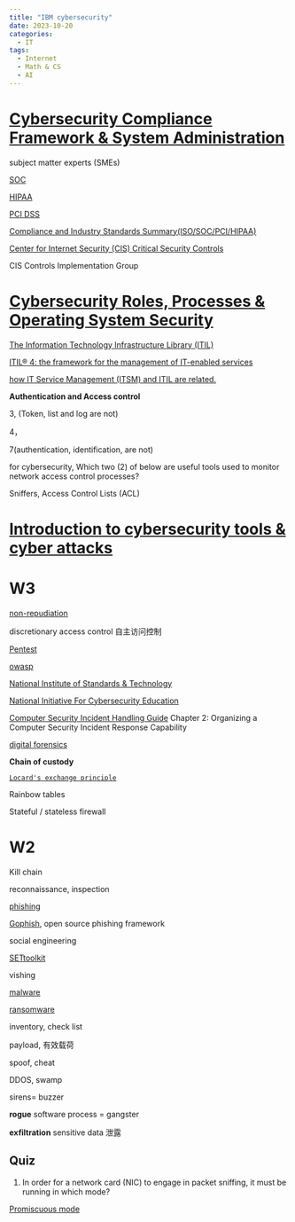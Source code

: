 ```yaml
---
title: "IBM cybersecurity"
date: 2023-10-20
categories:
  - IT
tags:
  - Internet
  - Math & CS
  - AI
---
```



# [**Cybersecurity Compliance Framework & System Administration**](https://www.coursera.org/learn/cybersecurity-compliance-framework-system-administration)

subject matter experts (SMEs)

[SOC](https://www.aicpa-cima.com/resources/article/soc-for-cybersecurity-information-for-organizations)

[HIPAA](https://en.wikipedia.org/wiki/Health_Insurance_Portability_and_Accountability_Act)

[PCI DSS](https://en.wikipedia.org/wiki/Payment_Card_Industry_Data_Security_Standard)

[Compliance and Industry Standards Summary(ISO/SOC/PCI/HIPAA)](https://sprinto.com/blog/compliance-standards/)

[Center for Internet Security (CIS) Critical Security Controls](https://www.cisecurity.org/blog/v7-1-introduces-implementation-groups-cis-controls/)

CIS Controls Implementation Group

# [**Cybersecurity Roles, Processes & Operating System Security**](https://www.coursera.org/learn/cybersecurity-roles-processes-operating-system-security)

[The Information Technology Infrastructure Library (ITIL)](https://en.wikipedia.org/wiki/ITIL)

[ITIL® 4: the framework for the management of IT-enabled services](https://www.axelos.com/certifications/itil-service-management)

[how IT Service Management (ITSM) and ITIL are related.](https://www.axelos.com/certifications/itil-service-management/what-is-it-service-management)

**Authentication and Access control**

3, (Token, list and log are not)

4，

7(authentication, identification, are not)

for cybersecurity, Which two (2) of below are useful tools used to monitor network access control processes? 

 Sniffers, Access Control Lists (ACL)

# [Introduction to cybersecurity tools & cyber attacks](https://www.coursera.org/learn/introduction-cybersecurity-cyber-attacks)

# W3

[non-repudiation](https://en.wikipedia.org/wiki/Non-repudiation)

discretionary access control 自主访问控制

[Pentest](https://en.wikipedia.org/wiki/Penetration_test)

[owasp](https://owasp.org/#)

[National Institute of Standards & Technology](https://www.nist.gov/cybersecurity)

[National Initiative For Cybersecurity Education](https://www.nist.gov/itl/applied-cybersecurity/nice)

[Computer Security Incident Handling Guide](http://nvlpubs.nist.gov/nistpubs/SpecialPublications/NIST.SP.800-61r2.pdf)
Chapter 2: Organizing a Computer Security Incident Response Capability

[digital forensics](https://en.wikipedia.org/wiki/Digital_forensics)

**Chain of custody**

[`Locard's exchange principle`](https://en.wikipedia.org/wiki/Locard%27s_exchange_principle)

Rainbow tables

Stateful / stateless firewall

# W2

Kill chain

reconnaissance, inspection

[phishing](https://www.phishing.org)

[Gophish](https://getgophish.com/), open source phishing framework

social engineering

[SETtoolkit](https://github.com/trustedsec/social-engineer-toolkit)

vishing

[malware](https://en.wikipedia.org/wiki/Malware)

[ransomware](https://en.wikipedia.org/wiki/Ransomware)

inventory, check list

payload, 有效载荷

spoof, cheat

DDOS, swamp

sirens= buzzer

**rogue** software process = gangster

**exfiltration** sensitive data 泄露

## Quiz

1. In order for a network card (NIC) to engage in packet sniffing, it must be running in which mode?

[Promiscuous mode](https://en.wikipedia.org/wiki/Promiscuous_mode)

